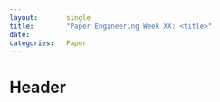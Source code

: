 ```yaml
---
layout:       single
title:        "Paper Engineering Week XX: <title>"
date:         
categories:   Paper
---
```


# Header
